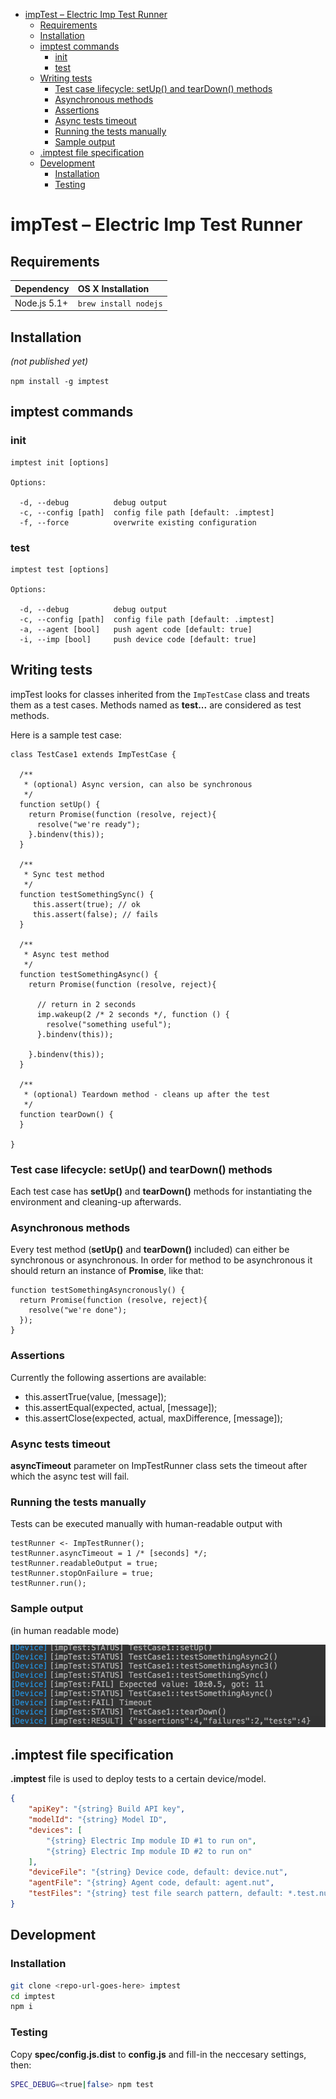 <!-- START doctoc generated TOC please keep comment here to allow auto update -->
<!-- DON'T EDIT THIS SECTION, INSTEAD RE-RUN doctoc TO UPDATE -->


- [impTest – Electric Imp Test Runner](#imptest-%E2%80%93-electric-imp-test-runner)
  - [Requirements](#requirements)
  - [Installation](#installation)
  - [imptest commands](#imptest-commands)
    - [init](#init)
    - [test](#test)
  - [Writing tests](#writing-tests)
    - [Test case lifecycle: setUp() and tearDown() methods](#test-case-lifecycle-setup-and-teardown-methods)
    - [Asynchronous methods](#asynchronous-methods)
    - [Assertions](#assertions)
    - [Async tests timeout](#async-tests-timeout)
    - [Running the tests manually](#running-the-tests-manually)
    - [Sample output](#sample-output)
  - [.imptest file specification](#imptest-file-specification)
  - [Development](#development)
    - [Installation](#installation-1)
    - [Testing](#testing)

<!-- END doctoc generated TOC please keep comment here to allow auto update -->

# impTest – Electric Imp Test Runner

## Requirements

|Dependency|OS X Installation|
|:--|:--|
|Node.js 5.1+|`brew install nodejs`|

## Installation

_(not published yet)_

`npm install -g imptest`

## imptest commands

### init

```
imptest init [options]

Options:

  -d, --debug          debug output
  -c, --config [path]  config file path [default: .imptest]
  -f, --force          overwrite existing configuration
```

### test

```
imptest test [options]

Options:

  -d, --debug          debug output
  -c, --config [path]  config file path [default: .imptest]
  -a, --agent [bool]   push agent code [default: true]
  -i, --imp [bool]     push device code [default: true]
```

## Writing tests

impTest looks for classes inherited from the  `ImpTestCase` class and treats them as a test cases.
Methods named as __test...__ are considered as test methods.

Here is a sample test case:

```squirrel
class TestCase1 extends ImpTestCase {

  /**
   * (optional) Async version, can also be synchronous
   */
  function setUp() {
    return Promise(function (resolve, reject){
      resolve("we're ready");
    }.bindenv(this));
  }

  /**
   * Sync test method
   */
  function testSomethingSync() {
     this.assert(true); // ok
     this.assert(false); // fails
  }

  /**
   * Async test method
   */
  function testSomethingAsync() {
    return Promise(function (resolve, reject){

      // return in 2 seconds
      imp.wakeup(2 /* 2 seconds */, function () {
        resolve("something useful");
      }.bindenv(this));

    }.bindenv(this));
  }

  /**
   * (optional) Teardown method - cleans up after the test
   */
  function tearDown() {
  }

}
```

### Test case lifecycle: setUp() and tearDown() methods

Each test case has __setUp()__ and __tearDown()__ methods for instantiating the environment and cleaning-up afterwards.

### Asynchronous methods

Every test method (__setUp()__ and __tearDown()__ included) can either be synchronous or asynchronous.
In order for method to be asynchronous it should return an instance of __Promise__, like that:

```squirrel
function testSomethingAsyncronously() {
  return Promise(function (resolve, reject){
    resolve("we're done");
  });
}
```

### Assertions

Currently the following assertions are available:

* this.assertTrue(value, [message]);
* this.assertEqual(expected, actual, [message]);
* this.assertClose(expected, actual, maxDifference, [message]);

### Async tests timeout

__asyncTimeout__ parameter on ImpTestRunner class sets the timeout after which the async test will fail.

### Running the tests manually

Tests can be executed manually with human-readable output with

```squirrel
testRunner <- ImpTestRunner();
testRunner.asyncTimeout = 1 /* [seconds] */;
testRunner.readableOutput = true;
testRunner.stopOnFailure = true;
testRunner.run();
```

### Sample output

(in human readable mode)

![Sample output (readable format)](sample-log.png)

## .imptest file specification

__.imptest__ file is used to deploy tests to a certain device/model.

```json
{
    "apiKey": "{string} Build API key",
    "modelId": "{string} Model ID",
    "devices": [
        "{string} Electric Imp module ID #1 to run on",
        "{string} Electric Imp module ID #2 to run on"
    ],
    "deviceFile": "{string} Device code, default: device.nut",
    "agentFile": "{string} Agent code, default: agent.nut",
    "testFiles": "{string} test file search pattern, default: *.test.nut"
}
```

## Development

### Installation

```bash
git clone <repo-url-goes-here> imptest
cd imptest
npm i
```

### Testing

Copy __spec/config.js.dist__ to __config.js__ and fill-in the neccesary settings, then:

```bash
SPEC_DEBUG=<true|false> npm test
```

